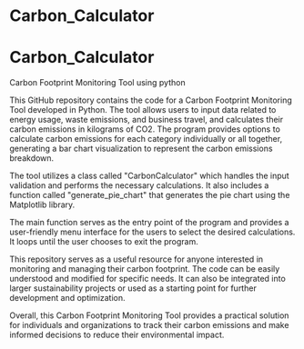 # Carbon_Calculator
# Carbon_Calculator

Carbon Footprint Monitoring Tool using python

This GitHub repository contains the code for a Carbon Footprint Monitoring Tool developed in Python. The tool allows users to input data related to energy usage, waste emissions, and business travel, and calculates their carbon emissions in kilograms of CO2. The program provides options to calculate carbon emissions for each category individually or all together, generating a bar chart visualization to represent the carbon emissions breakdown.

The tool utilizes a class called "CarbonCalculator" which handles the input validation and performs the necessary calculations. It also includes a function called "generate_pie_chart" that generates the pie chart using the Matplotlib library.

The main function serves as the entry point of the program and provides a user-friendly menu interface for the users to select the desired calculations. It loops until the user chooses to exit the program.

This repository serves as a useful resource for anyone interested in monitoring and managing their carbon footprint. The code can be easily understood and modified for specific needs. It can also be integrated into larger sustainability projects or used as a starting point for further development and optimization.

Overall, this Carbon Footprint Monitoring Tool provides a practical solution for individuals and organizations to track their carbon emissions and make informed decisions to reduce their environmental impact.


